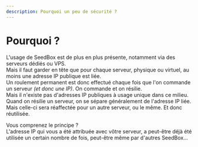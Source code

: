 ```yaml
---
description: Pourquoi un peu de sécurité ?
---
```


# Pourquoi ?

L'usage de SeedBox est de plus en plus présente, notamment via des serveurs dédiés ou VPS.  
Mais il faut garder en tête que pour chaque serveur, physique ou virtuel, au moins une adresse IP publique est liée.  
Un roulement permanent est donc effectué chaque fois que l'on commande un serveur _\(et donc une IP\)_. On commande et on résilie.  
Mais il n'existe pas d'adresses IP publiques à usage unique dans ce milieu.  
Quand on résilie un serveur, on se sépare généralement de l'adresse IP liée. Mais celle-ci sera réaffectée pour un autre serveur, ou le même. Et donc réutilisée.

Vous comprenez le principe ?  
L'adresse IP qui vous a été attribuée avec vôtre serveur, a peut-être déjà été utilisée un certain nombre de fois, peut-être même par d'autres SeedBox...

